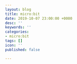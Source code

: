 ```yaml
---
layout: blog
title: micro:bit
date: 2019-10-07 23:00:00 +0000
desc: ''
keywords: ''
categories:
- micro:bit
tags: []
icon: ''
published: false

---
```

